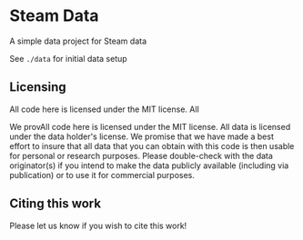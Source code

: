 # Steam Data

A simple data project for Steam data

See `./data` for initial data setup

## Licensing

All code here is licensed under the MIT license. All

We provAll code here is licensed under the MIT license. All data is licensed under
the data holder's license. We promise that we have made a best effort to insure
that all data that you can obtain with this code is then usable for personal
or research purposes. Please double-check with the data originator(s) if you
intend to make the data publicly available (including via publication) or to
use it for commercial purposes.

## Citing this work

Please let us know if you wish to cite this work!
